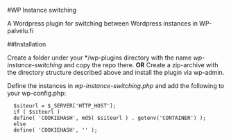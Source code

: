 #WP Instance switching

A Wordpress plugin for switching between Wordpress instances in WP-palvelu.fi

##Installation

Create a folder under your */wp-plugins directory with the name *wp-instance-switching*
and copy the repo there.
**OR**
Create a zip-archive with the directory structure described above and install the plugin
via wp-admin.

Define the instances in *wp-instance-switching.php* and add the following to your wp-config.php:
``` 
  $siteurl = $_SERVER['HTTP_HOST'];
  if ( $siteurl )
  define( 'COOKIEHASH', md5( $siteurl ) . getenv('CONTAINER') );
  else
  define( 'COOKIEHASH', '' );
```
